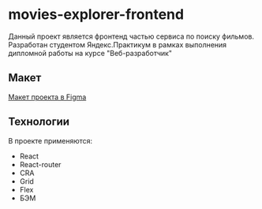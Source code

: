 # movies-explorer-frontend

Данный проект является фронтенд частью сервиса по поиску фильмов. Разработан студентом Яндекс.Практикум в рамках выполнения дипломной работы на курсе "Веб-разработчик"

## Макет

[Макет проекта в Figma](https://disk.yandex.ru/d/z562cE2nlMbGVw)

## Технологии
В проекте применяются:

* React
* React-router
* CRA
* Grid
* Flex
* БЭМ